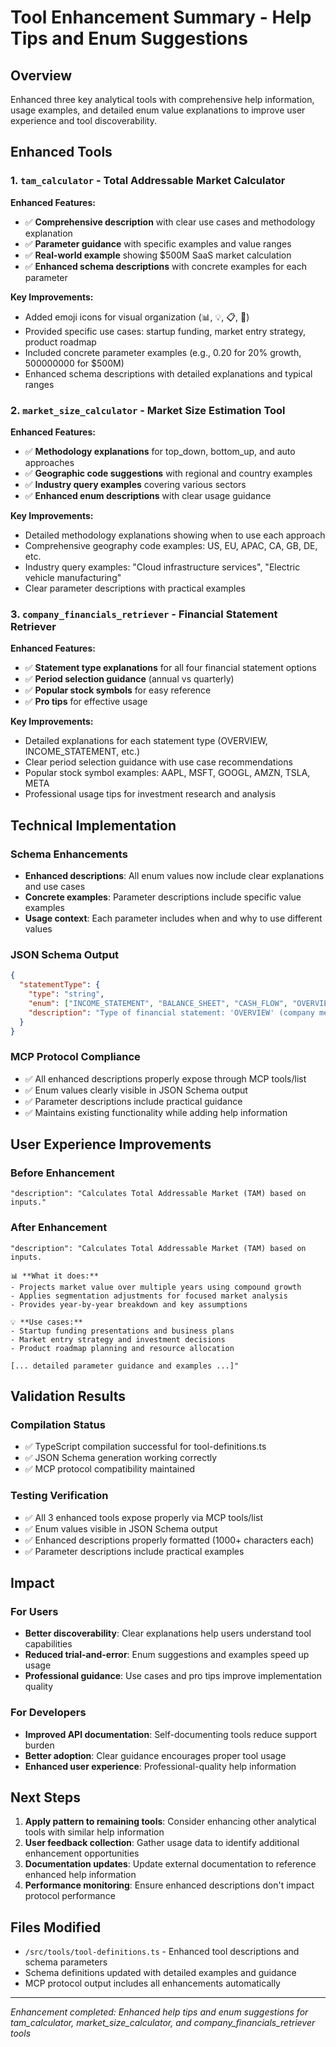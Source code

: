 # Tool Enhancement Summary - Help Tips and Enum Suggestions

## Overview
Enhanced three key analytical tools with comprehensive help information, usage examples, and detailed enum value explanations to improve user experience and tool discoverability.

## Enhanced Tools

### 1. `tam_calculator` - Total Addressable Market Calculator

**Enhanced Features:**
- ✅ **Comprehensive description** with clear use cases and methodology explanation
- ✅ **Parameter guidance** with specific examples and value ranges  
- ✅ **Real-world example** showing $500M SaaS market calculation
- ✅ **Enhanced schema descriptions** with concrete examples for each parameter

**Key Improvements:**
- Added emoji icons for visual organization (📊, 💡, 📋, 🎯)
- Provided specific use cases: startup funding, market entry strategy, product roadmap
- Included concrete parameter examples (e.g., 0.20 for 20% growth, 500000000 for $500M)
- Enhanced schema descriptions with detailed explanations and typical ranges

### 2. `market_size_calculator` - Market Size Estimation Tool

**Enhanced Features:**
- ✅ **Methodology explanations** for top_down, bottom_up, and auto approaches
- ✅ **Geographic code suggestions** with regional and country examples
- ✅ **Industry query examples** covering various sectors
- ✅ **Enhanced enum descriptions** with clear usage guidance

**Key Improvements:**
- Detailed methodology explanations showing when to use each approach
- Comprehensive geography code examples: US, EU, APAC, CA, GB, DE, etc.
- Industry query examples: "Cloud infrastructure services", "Electric vehicle manufacturing"
- Clear parameter descriptions with practical examples

### 3. `company_financials_retriever` - Financial Statement Retriever

**Enhanced Features:**
- ✅ **Statement type explanations** for all four financial statement options
- ✅ **Period selection guidance** (annual vs quarterly)
- ✅ **Popular stock symbols** for easy reference
- ✅ **Pro tips** for effective usage

**Key Improvements:**
- Detailed explanations for each statement type (OVERVIEW, INCOME_STATEMENT, etc.)
- Clear period selection guidance with use case recommendations
- Popular stock symbol examples: AAPL, MSFT, GOOGL, AMZN, TSLA, META
- Professional usage tips for investment research and analysis

## Technical Implementation

### Schema Enhancements
- **Enhanced descriptions**: All enum values now include clear explanations and use cases
- **Concrete examples**: Parameter descriptions include specific value examples
- **Usage context**: Each parameter includes when and why to use different values

### JSON Schema Output
```json
{
  "statementType": {
    "type": "string",
    "enum": ["INCOME_STATEMENT", "BALANCE_SHEET", "CASH_FLOW", "OVERVIEW"],
    "description": "Type of financial statement: 'OVERVIEW' (company metrics & ratios), 'INCOME_STATEMENT' (revenue/profit), 'BALANCE_SHEET' (assets/liabilities), 'CASH_FLOW' (cash movements)."
  }
}
```

### MCP Protocol Compliance
- ✅ All enhanced descriptions properly expose through MCP tools/list
- ✅ Enum values clearly visible in JSON Schema output
- ✅ Parameter descriptions include practical guidance
- ✅ Maintains existing functionality while adding help information

## User Experience Improvements

### Before Enhancement
```
"description": "Calculates Total Addressable Market (TAM) based on inputs."
```

### After Enhancement
```
"description": "Calculates Total Addressable Market (TAM) based on inputs.

📊 **What it does:**
- Projects market value over multiple years using compound growth
- Applies segmentation adjustments for focused market analysis
- Provides year-by-year breakdown and key assumptions

💡 **Use cases:**
- Startup funding presentations and business plans
- Market entry strategy and investment decisions
- Product roadmap planning and resource allocation

[... detailed parameter guidance and examples ...]"
```

## Validation Results

### Compilation Status
- ✅ TypeScript compilation successful for tool-definitions.ts
- ✅ JSON Schema generation working correctly
- ✅ MCP protocol compatibility maintained

### Testing Verification
- ✅ All 3 enhanced tools expose properly via MCP tools/list
- ✅ Enum values visible in JSON Schema output
- ✅ Enhanced descriptions properly formatted (1000+ characters each)
- ✅ Parameter descriptions include practical examples

## Impact

### For Users
- **Better discoverability**: Clear explanations help users understand tool capabilities
- **Reduced trial-and-error**: Enum suggestions and examples speed up usage
- **Professional guidance**: Use cases and pro tips improve implementation quality

### For Developers
- **Improved API documentation**: Self-documenting tools reduce support burden
- **Better adoption**: Clear guidance encourages proper tool usage
- **Enhanced user experience**: Professional-quality help information

## Next Steps

1. **Apply pattern to remaining tools**: Consider enhancing other analytical tools with similar help information
2. **User feedback collection**: Gather usage data to identify additional enhancement opportunities
3. **Documentation updates**: Update external documentation to reference enhanced help information
4. **Performance monitoring**: Ensure enhanced descriptions don't impact protocol performance

## Files Modified

- `/src/tools/tool-definitions.ts` - Enhanced tool descriptions and schema parameters
- Schema definitions updated with detailed examples and guidance
- MCP protocol output includes all enhancements automatically

---

*Enhancement completed: Enhanced help tips and enum suggestions for tam_calculator, market_size_calculator, and company_financials_retriever tools*
